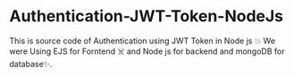 # Authentication-JWT-Token-NodeJs
This is source code of Authentication using JWT Token in Node js 💥
We were Using EJS for Forntend ☠️ and Node js for backend and mongoDB for database✨.
